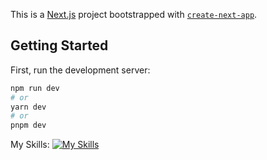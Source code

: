 This is a [Next.js](https://nextjs.org/) project bootstrapped with [`create-next-app`](https://github.com/vercel/next.js/tree/canary/packages/create-next-app).

## Getting Started

First, run the development server:

```bash
npm run dev
# or
yarn dev
# or
pnpm dev
```
My Skills:
[![My Skills](https://skillicons.dev/icons?i=js,html,css,git,nextjs,react)](https://skillicons.dev)

